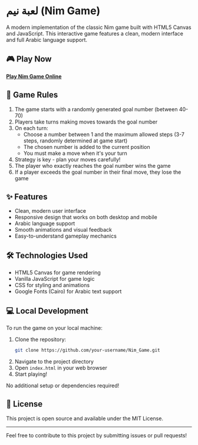 # لعبة نيم (Nim Game)

A modern implementation of the classic Nim game built with HTML5 Canvas and JavaScript. This interactive game features a clean, modern interface and full Arabic language support.

## 🎮 Play Now

**[Play Nim Game Online](https://alwaleed-7.github.io/Nim_Game/)**

## 📖 Game Rules

1. The game starts with a randomly generated goal number (between 40-70)
2. Players take turns making moves towards the goal number
3. On each turn:
   - Choose a number between 1 and the maximum allowed steps (3-7 steps, randomly determined at game start)
   - The chosen number is added to the current position
   - You must make a move when it's your turn
4. Strategy is key - plan your moves carefully!
5. The player who exactly reaches the goal number wins the game
6. If a player exceeds the goal number in their final move, they lose the game

## ✨ Features

- Clean, modern user interface
- Responsive design that works on both desktop and mobile
- Arabic language support
- Smooth animations and visual feedback
- Easy-to-understand gameplay mechanics

## 🛠️ Technologies Used

- HTML5 Canvas for game rendering
- Vanilla JavaScript for game logic
- CSS for styling and animations
- Google Fonts (Cairo) for Arabic text support

## 💻 Local Development

To run the game on your local machine:

1. Clone the repository:
   ```bash
   git clone https://github.com/your-username/Nim_Game.git
   ```
2. Navigate to the project directory
3. Open `index.html` in your web browser
4. Start playing!

No additional setup or dependencies required!

## 📄 License

This project is open source and available under the MIT License.

---

Feel free to contribute to this project by submitting issues or pull requests!